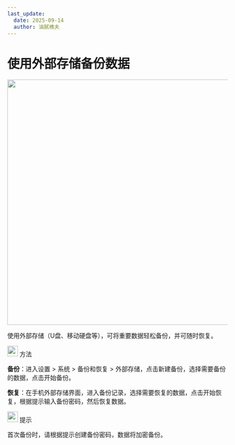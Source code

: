 ```yaml
---
last_update:
  date: 2025-09-14
  author: 油腻樵夫
---
```


# 使用外部存储备份数据

<img src="https://tips-p01-drcn.dbankcdn.cn/MODEL/DOC/C00B031/resource/card/202508111clkwd/zh-cn/image/figure/10044811_f002_Backup.png" width="560" height=""/>

使用外部存储（U盘、移动硬盘等），可将重要数据轻松备份，并可随时恢复。

<img src="https://tips-p01-drcn.dbankcdn.cn/MODEL/EMUI/C00B030/resource/card/202503041becsx/zh-cn/image/common/buttons/fig_method.png" width="24" height="24"/> 方法

**备份**：进入设置 > 系统 > 备份和恢复 > 外部存储，点击新建备份，选择需要备份的数据，点击开始备份。

**恢复**：在手机外部存储界面，进入备份记录，选择需要恢复的数据，点击开始恢复，根据提示输入备份密码，然后恢复数据。

<img src="https://tips-p01-drcn.dbankcdn.cn/MODEL/EMUI/C00B030/resource/card/202508300vZjQz/zh-cn/image/common/buttons/fig_tips.png" width="24" height="24"/> 提示

首次备份时，请根据提示创建备份密码，数据将加密备份。
